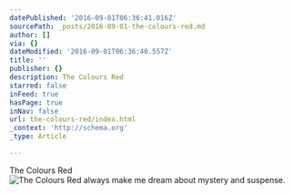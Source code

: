 ```yaml
---
datePublished: '2016-09-01T06:36:41.016Z'
sourcePath: _posts/2016-09-01-the-colours-red.md
author: []
via: {}
dateModified: '2016-09-01T06:36:40.557Z'
title: ''
publisher: {}
description: The Colours Red
starred: false
inFeed: true
hasPage: true
inNav: false
url: the-colours-red/index.html
_context: 'http://schema.org'
_type: Article

---
```

The Colours Red
![The Colours Red always make me dream about mystery and suspense.](https://s3-us-west-2.amazonaws.com/the-grid-img/p/46c498d311599b40f8f077d6eee98c2951171d06.jpg)